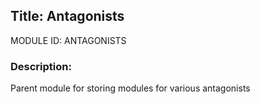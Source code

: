 ## Title: Antagonists

MODULE ID: ANTAGONISTS

### Description:

Parent module for storing modules for various antagonists

